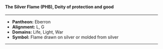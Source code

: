 #### The Silver Flame (PHB), Deity of protection and good
___

- **Pantheon:** Eberron
- **Alignment:** L, G
- **Domains:** Life, Light, War
- **Symbol:** Flame drawn on silver or molded from silver
___
